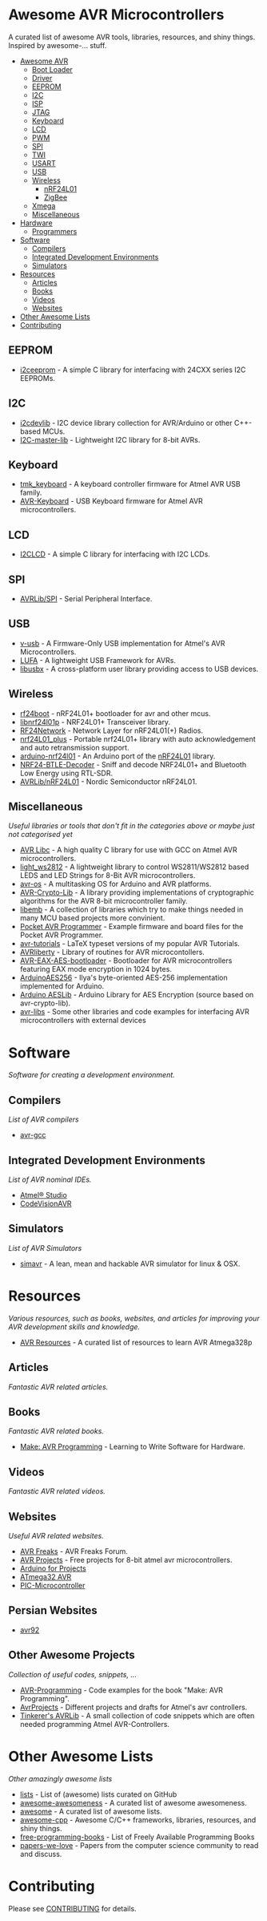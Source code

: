 # Awesome AVR Microcontrollers
A curated list of awesome AVR tools, libraries, resources, and shiny things. Inspired by awesome-... stuff.

- [Awesome AVR](#awesome-avr)
	- [Boot Loader](#boot-loader)
	- [Driver](#driver)
	- [EEPROM](#eeprom)
	- [I2C](#i2c)
	- [ISP](#isp)
	- [JTAG](#jtag)
	- [Keyboard](#keyboard)
	- [LCD](#lcd)
	- [PWM](#pwm)
	- [SPI](#spi)
	- [TWI](#twi)
	- [USART](#usart)
	- [USB](#usb)
	- [Wireless](#wireless)
		- [nRF24L01](#nrf24l01)
		- [ZigBee](#zigbee)
	- [Xmega](#xmega)
	- [Miscellaneous](#miscellaneous)
- [Hardware](#hardware)
	- [Programmers](#programmers)
- [Software](#software)
	- [Compilers](#compilers)
	- [Integrated Development Environments](#integrated-development-environments)
	- [Simulators](#simulators)
- [Resources](#resources)
	- [Articles](#articles)
	- [Books](#books)
	- [Videos](#videos)
	- [Websites](#websites)
- [Other Awesome Lists](#other-awesome-lists)
- [Contributing](#contributing)

## EEPROM
* [i2ceeprom](https://github.com/w0qs1/i2ceeprom) - A simple C library for interfacing with 24CXX series I2C EEPROMs.

## I2C

* [i2cdevlib](https://github.com/jrowberg/i2cdevlib) - I2C device library collection for AVR/Arduino or other C++-based MCUs.
* [I2C-master-lib](https://github.com/g4lvanix/I2C-master-lib) - Lightweight I2C library for 8-bit AVRs. 

## Keyboard

* [tmk_keyboard](https://github.com/tmk/tmk_keyboard) - A keyboard controller firmware for Atmel AVR USB family.
* [AVR-Keyboard](https://github.com/BathroomEpiphanies/AVR-Keyboard) - USB Keyboard firmware for Atmel AVR microcontrollers.

## LCD
* [I2CLCD](https://github.com/w0qs1/i2clcd) - A simple C library for interfacing with I2C LCDs.

## SPI

* [AVRLib/SPI](http://www.tinkerer.eu/AVRLib/SPI/) - Serial Peripheral Interface.

## USB

* [v-usb](https://github.com/obdev/v-usb) - A Firmware-Only USB implementation for Atmel's AVR Microcontrollers.
* [LUFA](https://github.com/abcminiuser/lufa) - A lightweight USB Framework for AVRs.
* [libusbx](https://github.com/libusbx/libusbx) - A cross-platform user library providing access to USB devices.

## Wireless

* [rf24boot](https://github.com/nekromant/rf24boot) - nRF24L01+ bootloader for avr and other mcus.
* [libnrf24l01p](https://github.com/omriiluz/libnrf24l01p) - NRF24L01+ Transceiver library.
* [RF24Network](https://github.com/maniacbug/RF24Network) - Network Layer for nRF24L01(+) Radios.
* [nrf24L01_plus](https://github.com/kehribar/nrf24L01_plus) - Portable nrf24L01+ library with auto acknowledgement and auto retransmission support.
* [arduino-nrf24l01](https://github.com/aaronds/arduino-nrf24l01) - An Arduino port of the [nRF24L01](http://www.tinkerer.eu/AVRLib/nRF24L01) library.
* [NRF24-BTLE-Decoder](https://github.com/omriiluz/NRF24-BTLE-Decoder) - Sniff and decode NRF24L01+ and Bluetooth Low Energy using RTL-SDR.
* [AVRLib/nRF24L01](http://www.tinkerer.eu/AVRLib/nRF24L01/) - Nordic Semiconductor nRF24L01.

## Miscellaneous
*Useful libraries or tools that don't fit in the categories above or maybe just not categorised yet*

* [AVR Libc](http://www.nongnu.org/avr-libc/) - A high quality C library for use with GCC on Atmel AVR microcontrollers.
* [light_ws2812](https://github.com/cpldcpu/light_ws2812) - A lightweight library to control WS2811/WS2812 based LEDS and LED Strings for 8-Bit AVR microcontrollers.
* [avr-os](https://github.com/chrismoos/avr-os) - A multitasking OS for Arduino and AVR platforms.
* [AVR-Crypto-Lib](http://avrcryptolib.das-labor.org/) - A library providing implementations of cryptographic algorithms for the AVR 8-bit microcontroller family.
* [libemb](https://github.com/wendlers/libemb) - A collection of libraries which try to make things needed in many MCU based projects more convinient.
* [Pocket AVR Programmer](https://github.com/sparkfun/Pocket_AVR_Programmer) - Example firmware and board files for the Pocket AVR Programmer.
* [avr-tutorials](https://github.com/abcminiuser/avr-tutorials) - LaTeX typeset versions of my popular AVR Tutorials.
* [AVRliberty](https://github.com/dreamiurg/avr-liberty) - Library of routines for AVR microcontollers.
* [AVR-EAX-AES-bootloader](https://github.com/sirgal/AVR-EAX-AES-bootloader) - Bootloader for AVR microcontrollers featuring EAX mode encryption in 1024 bytes.
* [ArduinoAES256](https://github.com/qistoph/ArduinoAES256) - Ilya's byte-oriented AES-256 implementation implemented for Arduino.
* [Arduino AESLib](https://github.com/DavyLandman/AESLib) - Arduino Library for AES Encryption (source based on avr-crypto-lib).
* [avr-libs](https://github.com/supermucca/avr-libs) - Some other libraries and code examples for interfacing AVR microcontrollers with external devices

# Software
*Software for creating a development environment.*

## Compilers
*List of AVR compilers*

* [avr-gcc](https://gcc.gnu.org/wiki/avr-gcc)

## Integrated Development Environments
*List of AVR nominal IDEs.*

* [Atmel® Studio](http://www.atmel.com/tools/atmelstudio.aspx)
* [CodeVisionAVR]()

## Simulators
*List of AVR Simulators*

* [simavr](https://github.com/buserror/simavr) - A lean, mean and hackable AVR simulator for linux & OSX.

# Resources
*Various resources, such as books, websites, and articles for improving your AVR development skills and knowledge.*

* [AVR Resources](https://github.com/IsaacAneek/avr-resources/) - A curated list of resources to learn AVR Atmega328p

## Articles
*Fantastic AVR related articles.*

## Books
*Fantastic AVR related books.*

* [Make: AVR Programming](http://littlehacks.org/AVR-Programming) - Learning to Write Software for Hardware.

## Videos
*Fantastic AVR related videos.*

## Websites
*Useful AVR related websites.*

* [AVR Freaks](http://www.avrfreaks.net/) - AVR Freaks Forum.
* [AVR Projects](http://www.avrprojects.net/) - Free projects for 8-bit atmel avr microcontrollers.
* [Arduino for Projects](http://duino4projects.com/)
* [ATmega32 AVR](http://atmega32-avr.com/)
* [PIC-Microcontroller](http://pic-microcontroller.com/)

## Persian Websites

* [avr92](http://avr92.ir/)

## Other Awesome Projects
*Collection of useful codes, snippets, ...*

* [AVR-Programming](https://github.com/hexagon5un/AVR-Programming) - Code examples for the book "Make: AVR Programming".
* [AvrProjects](https://github.com/KonstantinChizhov/AvrProjects) - Different projects and drafts for Atmel's avr controllers.
* [Tinkerer's AVRLib](http://www.tinkerer.eu/AVRLib/) - A small collection of code snippets which are often needed programming Atmel AVR-Controllers.

# Other Awesome Lists
*Other amazingly awesome lists*

* [lists](https://github.com/jnv/lists) - List of (awesome) lists curated on GitHub
* [awesome-awesomeness](https://github.com/bayandin/awesome-awesomeness) - A curated list of awesome awesomeness.
* [awesome](https://github.com/sindresorhus/awesome) - A curated list of awesome lists.
* [awesome-cpp](https://github.com/fffaraz/awesome-cpp) - Awesome C/C++ frameworks, libraries, resources, and shiny things.
* [free-programming-books](https://github.com/vhf/free-programming-books) - List of Freely Available Programming Books
* [papers-we-love](https://github.com/papers-we-love/papers-we-love) - Papers from the computer science community to read and discuss.

# Contributing
Please see [CONTRIBUTING](https://github.com/fffaraz/awesome-avr/blob/master/CONTRIBUTING.md) for details.
